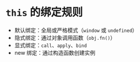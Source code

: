 # `this` 的绑定规则

- 默认绑定：全局或严格模式（`window` 或 `undefined`）
- 隐式绑定：通过对象调用函数（`obj.fn()`）
- 显式绑定：`call`、`apply`、`bind`
- new 绑定：通过构造函数创建实例
